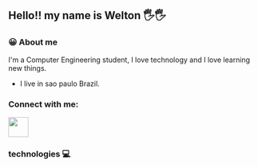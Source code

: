 ## Hello!! my name is Welton 🖐🖐

<!--
**welton1986/welton1986** is a ✨ _special_ ✨ repository because its `README.md` (this file) appears on your GitHub profile.

Here are some ideas to get you started:

- 🔭 I’m currently working on ...
- 🌱 I’m currently learning ...
- 👯 I’m looking to collaborate on ...
- 🤔 I’m looking for help with ...
- 💬 Ask me about ...
- 📫 How to reach me: ...
- 😄 Pronouns: ...
- ⚡ Fun fact: ...
-->


### 😀 About me 

I'm a Computer Engineering student, I love technology and I love learning new things.
- I live in sao paulo Brazil.

### Connect with me:

<a href= "http:// www.linkedin.com/in/welton-cardoso-35394a112" target="_blank">
  <img align="center" heigth="30" width="40" src= "https: //cdn.jsdelivr.net/npm/simple-icons@3.0.1/icons/linkedin.svg" style = "max-width:100%;">
  </a>







### technologies 💻






